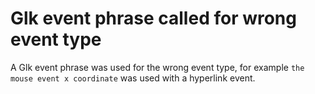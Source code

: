 # Glk event phrase called for wrong event type

A Glk event phrase was used for the wrong event type, for example `the mouse event x coordinate` was used with a hyperlink event.